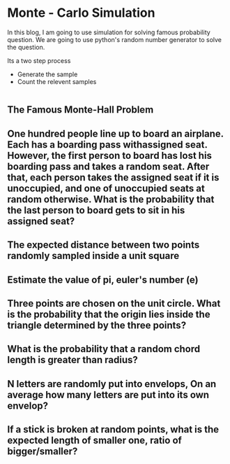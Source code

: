 # Monte - Carlo Simulation

In this blog, I am going to use simulation for solving famous probability question.
We are going to use python's random number generator to solve the question.

Its a two step process

* Generate the sample 
* Count the relevent samples 

```
```

## The Famous Monte-Hall Problem

## One hundred people line up to board an airplane. Each has a boarding pass withassigned seat. However, the first person to board has lost his boarding pass and takes a random seat. After that, each person takes the assigned seat if it is unoccupied, and one of unoccupied seats at random otherwise. What is the probability that the last person to board gets to sit in his assigned seat?

## The expected distance between two points randomly sampled inside a unit square

## Estimate the value of pi, euler's number (e)

## Three points are chosen on the unit circle. What is the probability that the origin lies inside the triangle determined by the three points?

## What is the probability that a random chord length is greater than radius?

## N letters are randomly put into envelops, On an average how many letters are put into its own envelop?

## If a stick is broken at random points, what is the expected length of smaller one, ratio of bigger/smaller?




